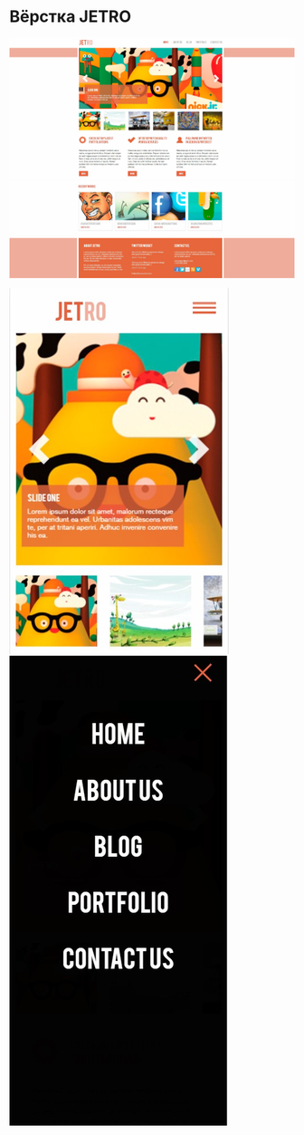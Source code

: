 # Вёрстка JETRO

![Image alt](https://github.com/EvgeniyBudaev/jetro/raw/master/public/images/readme1.jpg)
![Image alt](https://github.com/EvgeniyBudaev/jetro/raw/master/public/images/readme2.jpg)

![Image alt](https://github.com/EvgeniyBudaev/jetro/raw/master/public/images/readme3.jpg)
![Image alt](https://github.com/EvgeniyBudaev/jetro/raw/master/public/images/readme4.jpg)


